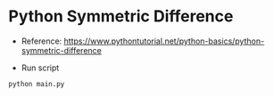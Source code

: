 # Python Symmetric Difference

- Reference: https://www.pythontutorial.net/python-basics/python-symmetric-difference

- Run script

```python
python main.py
```
